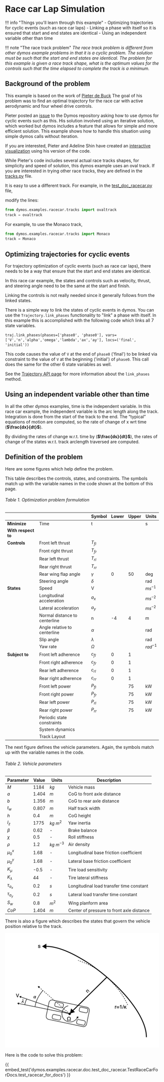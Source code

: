 # Race car Lap Simulation

!!! info "Things you'll learn through this example"
    - Optimizing trajectories for cyclic events (such as race car laps)
        - Linking a phase with itself so it is ensured that start and end states are identical
    - Using an independent variable other than time

!!! note "The race track problem"
    _The race track problem is different from other dymos example problems in that it is a cyclic problem. 
    The solution must be such that the start and end states are identical. The problem for this example 
    is given a race track shape, what is the optimum values for the controls such that the time elapsed to complete
    the track is a minimum._

## Background of the problem

This example is based on the work of [Pieter de Buck](http://www.formulae.one/contact)
The goal of his problem was to find an optimal trajectory for the race car with active aerodynamic and 
four wheel drive controls.

Pieter posted an [issue](https://github.com/OpenMDAO/dymos/issues/369) to the Dymos repository asking
how to use dymos for cyclic events such as this. His solution involved using an iterative solution, which worked but
dymos includes a feature that allows for simple and more efficient solution. 
This example shows how to handle this situation using simple dymos calls without iteration.

If you are interested, Pieter and Adeline Shin have created an 
[interactive visualization](http://www.formulae.one/lapsimulation) using his version of the code.

While Pieter's code includes several actual race tracks shapes, for simplicity and speed of solution, this dymos
example uses an oval track. If you
are interested in trying other race tracks, they are defined in the
[tracks.py](https://github.com/OpenMDAO/dymos/tree/master/dymos/examples/racecar/tracks.py) file. 

It is easy to use a different track. For example, in the 
[test_doc_racecar.py](https://github.com/OpenMDAO/dymos/examples/racecar/doc/test_doc_racecar.py)
file, 

modify the lines:

```python
from dymos.examples.racecar.tracks import ovaltrack
track = ovaltrack
```

For example, to use the Monaco track, 

```python
from dymos.examples.racecar.tracks import Monaco
track = Monaco
```

## Optimizing trajectories for cyclic events

For trajectory optimization of cyclic events (such as race car laps), there needs to be
a way that ensure that the start and end states are identical.

In this race car example, the states and controls such as velocity, thrust, and steering angle need
to be the same at the start and finish. 

Linking the controls is not really needed since it generally follows from the linked states.

There is a simple way to link the states of cyclic events in dymos. 
You can use the `Trajectory.link_phases` functionality to "link" a 
phase with itself. In this example this is accomplished with the following code which links all 7 state
variables.

``` {.sourceCode .python}
traj.link_phases(phases=['phase0', 'phase0'], vars=['V','n','alpha','omega','lambda','ax','ay'], locs=('final', 'initial'))
```

This code causes the value of `V` at the end of `phase0` ('final') to be linked via constraint 
to the value of `V` at the beginning ('initial') of `phase0`. 
This call does the same for the other 6 state variables as well.

See the [Trajectory API page](https://openmdao.github.io/dymos/api/trajectory_api.html)
for more information about the `link_phases` method.

## Using an independent variable other than time

In all the other dymos examples, time is the independent variable. 
In this race car example, the independent variable is the arc length along the track.  
Integration is done from the start of the track to the end.
The “typical” equations of motion are computed, so the rate of change of x wrt time (**$\frac{dx}{dt}$**).

By dividing the rates of change w.r.t. time by (**$\frac{ds}{dt}$**), 
the rates of change of the states w.r.t. track arclength traversed are computed.

## Definition of the problem

Here are some figures which help define the problem. 

This table describes the controls, states, and constraints. The symbols match up with the
variable names in the code shown at the bottom of this page. 

###### Table 1. Optimization problem formulation

|                     |                               | Symbol    | Lower | Upper | Units      |
|---------------------|-------------------------------|-----------|-------|-------|------------|
| **Minimize**        | Time                          |         t |       |       |          s |
| **With respect to** |                               |           |       |       |            |
| **Controls**        | Front left thrust             | $T_{fl}$  |       |       |            |
|                     | Front right thrust            | $T_{fr}$  |       |       |            |
|                     | Rear left thrust              | $T_{rl}$  |       |       |            |
|                     | Rear right thrust             | $T_{rr}$  |       |       |            |
|                     | Rear wing flap angle          | $\gamma$  |     0 |    50 |        deg |
|                     | Steering angle                |  $\delta$ |       |       |        rad |
| **States**          | Speed                         |         V |       |       |  $ms^{-1}$ |
|                     | Longitudinal acceleration     |     $a_x$ |       |       | $ms^{-2}$  |
|                     | Lateral acceleration          |     $a_y$ |       |       | $ms^{-2}$  |
|                     | Normal distance to centerline |         n |    -4 |     4 |          m |
|                     | Angle relative to centerline  |  $\alpha$ |       |       |        rad |
|                     | Slip angle                    | $\lambda$ |       |       |        rad |
|                     | Yaw rate                      | $\Omega$  |       |       | $rad^{-1}$ |
| **Subject to**      | Front left adherence          | $c_{fl}$  |     0 |     1 |            |
|                     | Front right adherence         | $c_{fr}$  |     0 |     1 |            |
|                     | Rear left adherence           | $c_{rl}$  |     0 |     1 |            |
|                     | Rear right adherence          | $c_{rr}$  |     0 |     1 |            |
|                     | Front left power              | $P_{fl}$  |       |    75 |         kW |
|                     | Front right power             | $P_{fr}$  |       |    75 |         kW |
|                     | Rear left power               | $P_{rl}$  |       |    75 |         kW |
|                     | Rear right power              | $P_{rr}$  |       |    75 |         kW |
|                     | Periodic state constraints    |           |       |       |            |
|                     | System dynamics               |           |       |       |            |
|                     | Track Layout                  |           |       |       |            |

The next figure defines the vehicle parameters. Again, the symbols match up with the
variable names in the code.

###### Table 2. Vehicle parameters

| Parameter      | Value                                | Units       | Description                                |
|----------------|--------------------------------------|-------------|--------------------------------------------|
| $M$            | 1184                                 | $kg$        | Vehicle mass                               |
| $a$            | 1.404                                | $m$         | CoG to front axle distance                 |
| $b$            | 1.356                                | $m$         | CoG to rear axle distance                  |
| $t_w$          | 0.807                                | $m$         | Half track width                           |
| $h$            | 0.4                                  | $m$         | CoG height                                 |
| $I_z$          | 1775                                 | $kg\ m^{2}$  | Yaw inertia                                |
| $\beta$        | 0.62                                 | -           | Brake balance                              |
| $\chi$         | 0.5                                  | -           | Roll stiffness                             |
| $\rho$         | 1.2                                  | $kg\ m^{-3}$ | Air density                                |
| $\mu_{0}^{x}$  | 1.68                                 | -           | Longitudinal base friction coefficient     |
| $\mu_{0}^{y}$  | 1.68                                 | -           | Lateral base friction coefficient          |
| $K_{\mu}$      | -0.5                                 | -           | Tire load sensitivity                      |
| $K_{\lambda}$  | 44                                   | -           | Tire lateral stiffness                     |
| $\tau_{a_{x}}$ | 0.2                                  | $s$         | Longitudinal load transfer time constant   |
| $\tau_{a_{y}}$ | 0.2                                  | $s$         | Lateral load transfer time constant        |
| $S_{w}$        | 0.8                                  | $m^{2}$     | Wing planform area                         |
| $CoP$          | 1.404                                | $m$         | Center of pressure to front axle distance  |

There is also a figure which describes the states that govern the vehicle position 
relative to the track.

![Vehicle Position States](vehicle_position_states.png)

Here is the code to solve this problem:

{{ embed_test('dymos.examples.racecar.doc.test_doc_racecar.TestRaceCarForDocs.test_racecar_for_docs') }}

